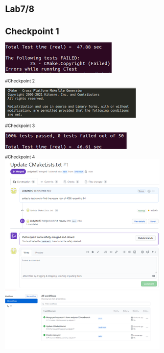 # Lab7/8

# Checkpoint 1 

![image](1.png)

#Checkpoint 2 

![image](2.png)

#Checkpoint 3

![image](3.png) 

#Checkpoint 4 
![image](4.png) 
![image](5.png)
